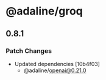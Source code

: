 # @adaline/groq

## 0.8.1

### Patch Changes

- Updated dependencies [10b4f03]
  - @adaline/openai@0.21.0
